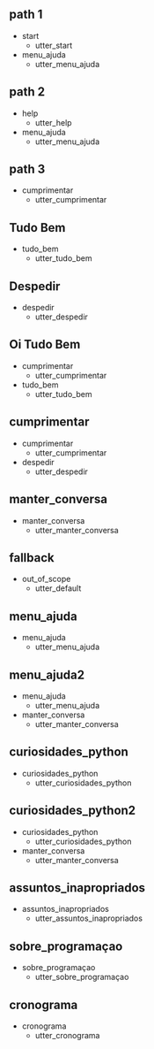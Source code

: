## path 1
* start
    - utter_start
* menu_ajuda
    - utter_menu_ajuda

## path 2
* help
    - utter_help
* menu_ajuda
    - utter_menu_ajuda

## path 3
* cumprimentar
    - utter_cumprimentar

## Tudo Bem
* tudo_bem
    - utter_tudo_bem

## Despedir
* despedir
    - utter_despedir

## Oi Tudo Bem
* cumprimentar
    - utter_cumprimentar
* tudo_bem
    - utter_tudo_bem

## cumprimentar
* cumprimentar
    - utter_cumprimentar
* despedir
    - utter_despedir

## manter_conversa
* manter_conversa
    - utter_manter_conversa

## fallback
* out_of_scope
    - utter_default

## menu_ajuda
* menu_ajuda
    - utter_menu_ajuda

## menu_ajuda2
* menu_ajuda
    - utter_menu_ajuda
* manter_conversa
    - utter_manter_conversa

## curiosidades_python
* curiosidades_python
    - utter_curiosidades_python

## curiosidades_python2
* curiosidades_python
    - utter_curiosidades_python
* manter_conversa
    - utter_manter_conversa

## assuntos_inapropriados
* assuntos_inapropriados
    - utter_assuntos_inapropriados

## sobre_programaçao
* sobre_programaçao
    - utter_sobre_programaçao

## cronograma
* cronograma
    - utter_cronograma